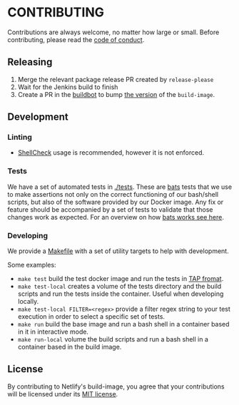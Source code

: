 # CONTRIBUTING

Contributions are always welcome, no matter how large or small. Before contributing,
please read the [code of conduct](CODE_OF_CONDUCT.md).

## Releasing

1. Merge the relevant package release PR created by `release-please`
2. Wait for the Jenkins build to finish
3. Create a PR in the [buildbot](https://github.com/netlify/buildbot) to bump [the version](https://github.com/netlify/buildbot/blob/a247edab7ead955cc27bb70ecc9f081e68f1aea6/script/docker-build.sh#L17) of the `build-image`.

## Development

### Linting
- [ShellCheck](https://github.com/koalaman/shellcheck) usage is recommended, however it is not enforced.

### Tests
We have a set of automated tests in [./tests](./tests). These are [bats](https://github.com/bats-core/bats-core) tests that we use to make assertions not only on the correct functioning of our bash/shell scripts, but also of the software provided by our Docker image. Any fix or feature should be accompanied by a set of tests to validate that those changes work as expected. For an overview on how [bats works see here](https://bats-core.readthedocs.io/en/stable/).

### Developing

We provide a [Makefile](./Makefile) with a set of utility targets to help with development.

Some examples:

- `make test` build the test docker image and run the tests in [TAP fromat](http://testanything.org/).
- `make test-local` creates a volume of the tests directory and the build scripts and run the tests inside the container. Useful when developing locally.
- `make test-local FILTER=<regex>` provide a filter regex string to your test execution in order to select a specific set of tests.
- `make run` build the base image and run a bash shell in a container based in it in interactive mode.
- `make run-local` volume the build scripts and run a bash shell in a container based in the build image.

## License

By contributing to Netlify's build-image, you agree that your contributions will be licensed
under its [MIT license](LICENSE).
